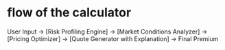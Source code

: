 # flow of the calculator
User Input → [Risk Profiling Engine] → [Market Conditions Analyzer] → [Pricing Optimizer] → [Quote Generator with Explanation] → Final Premium
